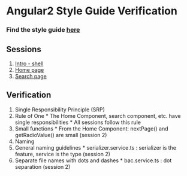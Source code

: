 # Angular2 Style Guide Verification
### Find the style guide [here](https://angular.io/docs/ts/latest/guide/style-guide.html)

## Sessions

1. [Intro - shell](http://plnkr.co/edit/PNagJuu0kuSdtQVVILPP?p=preview)
2. [Home page](https://plnkr.co/edit/CkaUN4?p=preview)
3. [Search page](https://plnkr.co/edit/20ssm8OyGxC9JpHLIcjQ?p=preview)

## Verification

1. Single Responsibility Principle (SRP)
  1. Rule of One
    * The Home Component, search component, etc. have single responsibilities
    * All sessions follow this rule
  2. Small functions
    * From the Home Component: nextPage() and getRadioValue() are small (session 2)
2. Naming
  1. General naming guidelines
    * serializer.service.ts : serializer is the feature, service is the type (session 2)
  2. Separate file names with dots and dashes
    * bac.service.ts : dot separation (session 2)
